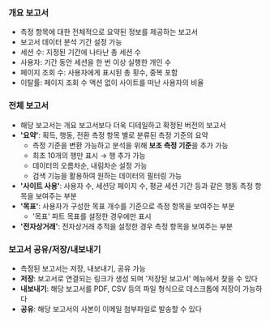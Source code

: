 ### 개요 보고서

- 측정 항목에 대한 전체적으로 요약된 정보를 제공하는 보고서
- 보고서 데이터 분석 기간 설정 가능
- 세션 수: 지정된 기간에 나타난 총 세션 수
- 사용자: 기간 동안 세션을 한 번 이상 실행한 개인 수
- 페이지 조회 수: 사용자에게 표시된 총 횟수, 중복 포함
- 이탈률: 페이지 조회 수 액션 없이 사이트를 떠난 사용자의 비율

### 전체 보고서

- 해당 보고서는 개요 보고서보다 더욱 디테일하고 확정된 버전의 보고서
- **'요약'**: 획득, 행동, 전환 측정 항목 별로 분류된 측정 기준의 요약
    - 측정 기준을 변환 가능하고 분석을 위해 **보조 측정 기준**을 추가 가능
    - 최초 10개의 행만 표시 → 행 추가 가능
    - 데이터의 오름차순, 내림차순 설정 가능
    - 검색 기능을 활용하여 원하는 데이터의 필터링 가능
- **'사이트 사용'**: 사용자 수, 세션당 페이지 수, 평균 세션 기간 등과 같은 행동 측정 항목을 보여주는 부분
- **'목표'**: 사용자가 구성한 목표 개수를 기준으로 측정 항목을 보여주는 부분
    - '목표' 파트 목표를 설정한 경우에만 표시
- **'전자상거래'**: 전자상거래 추적을 설정한 경우 측정 항목을 보여주는 부분

### 보고서 공유/저장/내보내기

- 측정된 보고서는 저장, 내보내기, 공유 가능
- **저장**: 보고서로 연결되는 링크가 생성 되며 '저장된 보고서' 메뉴에서 찾을 수 있다
- **내보내기**: 해당 보고서를 PDF, CSV 등의 파일 형식으로 데스크톱에 저장이 가능하다
- **공유**: 해당 보고서의 사본이 이메일 첨부파일로 발송할 수 있다